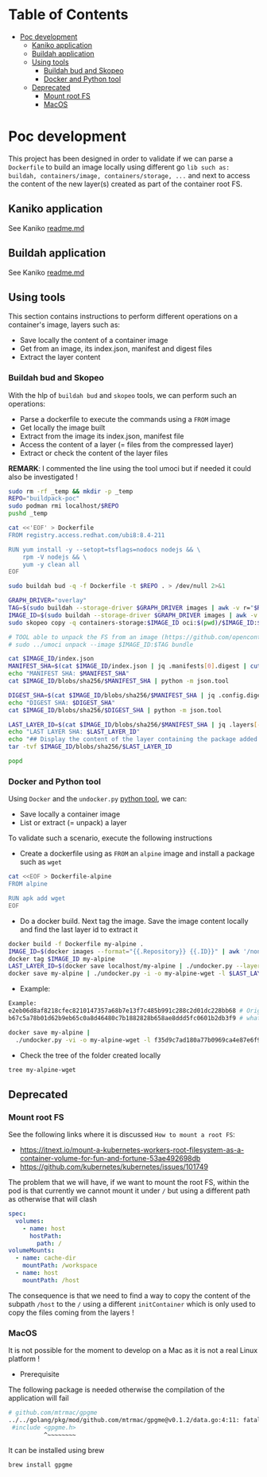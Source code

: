 Table of Contents
=================

* [Poc development](#poc-development)
  * [Kaniko application](#kaniko-application)
  * [Buildah application](#buildah-application)
  * [Using tools](#using-tools)
    * [Buildah bud and Skopeo](#buildah-bud-and-skopeo)
    * [Docker and Python tool](#docker-and-python-tool)
  * [Deprecated](#deprecated)
    * [Mount root FS](#mount-root-fs)
    * [MacOS](#macos)

# Poc development

This project has been designed in order to validate if we can parse a `Dockerfile` to build an image locally using
different go `lib such as: buildah, containers/image, containers/storage, ...` and next to access the content of the new layer(s)
created as part of the container root FS.

## Kaniko application

See Kaniko [readme.md](./kaniko/README.md)

## Buildah application

See Kaniko [readme.md](./buildah/README.md)

## Using tools

This section contains instructions to perform different operations on a container's image, layers such as:
- Save locally the content of a container image
- Get from an image, its index.json, manifest and digest files
- Extract the layer content

### Buildah bud and Skopeo

With the hlp of `buildah bud` and `skopeo` tools, we can perform such an operations:
- Parse a dockerfile to execute the commands using a `FROM` image
- Get locally the image built
- Extract from the image its index.json, manifest file
- Access the content of a layer (= files from the compressed layer)
- Extract or check the content of the layer files

**REMARK**: I commented the line using the tool umoci but if needed it could also be investigated !

```bash
sudo rm -rf _temp && mkdir -p _temp
REPO="buildpack-poc"
sudo podman rmi localhost/$REPO
pushd _temp  

cat <<'EOF' > Dockerfile
FROM registry.access.redhat.com/ubi8:8.4-211

RUN yum install -y --setopt=tsflags=nodocs nodejs && \
	rpm -V nodejs && \
	yum -y clean all
EOF

sudo buildah bud -q -f Dockerfile -t $REPO . > /dev/null 2>&1

GRAPH_DRIVER="overlay"
TAG=$(sudo buildah --storage-driver $GRAPH_DRIVER images | awk -v r="$REPO" '$0 ~ r {print $2;}')
IMAGE_ID=$(sudo buildah --storage-driver $GRAPH_DRIVER images | awk -v r="$REPO" '$0 ~ r {print $3;}')
sudo skopeo copy -q containers-storage:$IMAGE_ID oci:$(pwd)/$IMAGE_ID:$TAG > /dev/null 2>&1

# TOOL able to unpack the FS from an image (https://github.com/opencontainers/umoci)
# sudo ../umoci unpack --image $IMAGE_ID:$TAG bundle

cat $IMAGE_ID/index.json
MANIFEST_SHA=$(cat $IMAGE_ID/index.json | jq .manifests[0].digest | cut -d: -f2 | sed 's/.$//')
echo "MANIFEST SHA: $MANIFEST_SHA"
cat $IMAGE_ID/blobs/sha256/$MANIFEST_SHA | python -m json.tool

DIGEST_SHA=$(cat $IMAGE_ID/blobs/sha256/$MANIFEST_SHA | jq .config.digest | cut -d: -f2 | sed 's/.$//')
echo "DIGEST SHA: $DIGEST_SHA"
cat $IMAGE_ID/blobs/sha256/$DIGEST_SHA | python -m json.tool

LAST_LAYER_ID=$(cat $IMAGE_ID/blobs/sha256/$MANIFEST_SHA | jq .layers[-1].digest | cut -d: -f2 | sed 's/.$//')
echo "LAST LAYER SHA: $LAST_LAYER_ID"
echo "## Display the content of the layer containing the package added ..."
tar -tvf $IMAGE_ID/blobs/sha256/$LAST_LAYER_ID

popd
```

### Docker and Python tool

Using `Docker` and the `undocker.py` [python tool](https://blog.oddbit.com/post/2015-02-13-unpacking-docker-images/), we can:
- Save locally a container image
- List or extract (= unpack) a layer

To validate such a scenario, execute the following instructions

- Create a dockerfile using as `FROM` an `alpine` image and install a package such as `wget`
```bash
cat <<EOF > Dockerfile-alpine
FROM alpine

RUN apk add wget
EOF
```

- Do a docker build. Next tag the image. Save the image content locally and find the last layer id to extract it
```bash
docker build -f Dockerfile my-alpine .
IMAGE_ID=$(docker images --format="{{.Repository}} {{.ID}}" | awk '/none/ { print $2; }')
docker tag $IMAGE_ID my-alpine
LAST_LAYER_ID=$(docker save localhost/my-alpine | ./undocker.py --layers | head -n 1)
docker save my-alpine | ./undocker.py -i -o my-alpine-wget -l $LAST_LAYER_ID
```

- Example:
```bash
Example: 
e2eb06d8af8218cfec8210147357a68b7e13f7c485b991c288c2d01dc228bb68 # Original image
b67c5a78b01d62b9eb65c0a8d46480c7b1882828b658ae8ddd5fc0601b2db3f9 # what I added with the RUN cmd

docker save my-alpine |
  ./undocker.py -vi -o my-alpine-wget -l f35d9c7ad180a77b0969ca4e87e6f9655098d577cc29f64cae5c300d9c33d753
```

- Check the tree of the folder created locally
```bash
tree my-alpine-wget   
```

## Deprecated

### Mount root FS

See the following links where it is discussed `How to mount a root FS`:
- https://itnext.io/mount-a-kubernetes-workers-root-filesystem-as-a-container-volume-for-fun-and-fortune-53ae492698db
- https://github.com/kubernetes/kubernetes/issues/101749

The problem that we will have, if we want to mount the root FS, within the pod is that currently
we cannot mount it under `/` but using a different path as otherwise that will clash
```yaml
spec:
  volumes:
    - name: host
      hostPath:
        path: /
volumeMounts:
  - name: cache-dir
    mountPath: /workspace
  - name: host
    mountPath: /host
```

The consequence is that we need to find a way to copy the content of the subpath `/host` to the `/`
using a different `initContainer` which is only used to copy the files coming from the layers !

### MacOS

It is not possible for the moment to develop on a Mac as it is not a real Linux platform !

- Prerequisite

The following package is needed otherwise the compilation of the application will fail

```bash
# github.com/mtrmac/gpgme
../../golang/pkg/mod/github.com/mtrmac/gpgme@v0.1.2/data.go:4:11: fatal error: 'gpgme.h' file not found
 #include <gpgme.h>
          ^~~~~~~~~
```

It can be installed using brew
```bash
brew install gpgme
```
